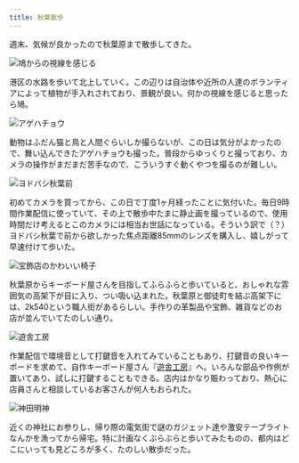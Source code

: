 ```yaml
---
title: 秋葉散歩
---
```

週末、気候が良かったので秋葉原まで散歩してきた。

![](https://lh4.googleusercontent.com/sF2NWva8VM35gW3rnMBG2MvEFfq_4o91faFJ5Zkm1LuEAIviZKZatfnYY-ruYmUqNmWmpy1iuXCsnXMYU_HtdBCVkxPi_3px8CqoLoBOH-OfAT6ox2w26Tn8i_Trq8uyScHrorrwDvDrBBnFzrzq4GQ7th4fTY9HPQ6MxBsXU74eUnrrOqrUWC-VZu74FA "鳩からの視線を感じる")

港区の水路を歩いて北上していく。この辺りは自治体や近所の人達のボランティアによって植物が手入れされており、景観が良い。何かの視線を感じると思ったら鳩。

![](https://lh5.googleusercontent.com/0qS8neURgMKFaOXHKtmL4Pd0FJ9CooEgU2Oi9ZlJ9u9YSDYlAJIvvJSvlXGPO2SjDXmNbqsWjV_D2zSUB05ug8f80px3Lklz0GCjnsGobaahJbE2PON2dsUVzJP_5nRqfZTgJYPNi4M4NTukTXbeE_o6dTwd6ZqzlRvhd8GdFNCsvnucASqexnHrc6aBFA "アゲハチョウ")

動物はふだん猫と鳥と人間ぐらいしか撮らないが、この日は気分がよかったので、舞い込んできたアゲハチョウも撮った。普段からゆっくりと撮っており、カメラの操作がまだまだ苦手なので、こういうすぐ動くやつを撮るのが難しい。

![](https://lh4.googleusercontent.com/KEfisHclGWA9baGtyz-G09c4uqdWYkZk2vXdFMV8vq9324YHiGkuoi2S7rr9BVXR182ITFRylQFqEGNYLUpRKhSGtOnrLJON2nHtw7HNmU4nuN1eia_QxG3vfzpkhl7__t46T71LrV8slIA8WOAaiDWJhEyui5xEx8u_kro5J3BMzFBXCXp33CriQIJLWA "ヨドバシ秋葉前")

初めてカメラを買ってから、この日で丁度1ヶ月経ったことに気付いた。毎日9時間作業配信に使っていて、その上で散歩中たまに静止画を撮っているので、使用時間だけ考えるとこのカメラには相当お世話になっている。そういう訳で（？）ヨドバシ秋葉で前から欲しかった焦点距離85mmのレンズを購入し、嬉しがって早速付けて歩いた。

![](https://lh5.googleusercontent.com/62z5lf8RElx5dA_ll4ijkGM_hzHFHIv3p-DMetM_IvBQDR_ZRzIkH4Qc4xx9gWfKjLLfl96yx_QkaHdQjm7KsHL9KOM82SjBqpM9Md3bCqOqbOr-nZwTt8nE-eofKIesET3zE7tHRq0-A9eVhWoLrokibWBNkoJ7j2D5wIh5fiYVZ9b3JG8q80IPqKk1Nw "宝飾店のかわいい椅子")

秋葉原からキーボード屋さんを目指してふらふらと歩いていると、おしゃれな雰囲気の高架下が目に入り、つい吸い込まれた。秋葉原と御徒町を結ぶ高架下には、2k540という職人街があるらしい。手作りの革製品や宝飾、雑貨などのお店が並んでいてたのしい通り。

![](https://lh6.googleusercontent.com/Qi_kOPCco_wfSMGHbXydKZI1-sM7z_XRn2l6XODfRW4LwNga_lNgVHuVbNS9YxXLV48KBW17_ghNrbI3c9a_RJRe-eBA1nEccuk8lBba9B4aSNDk-J4gaKITrVAnJR6Z-bRknNXIEjZrmr425jEfe_Us7sul_71noG-IKijvKlRWzdO8BjU3M6k7KyXWiw "遊舎工房")

作業配信で環境音として打鍵音を入れてみていることもあり、打鍵音の良いキーボードを求めて、自作キーボード屋さん『[遊舎工房](https://yushakobo.jp/)』へ。いろんな部品や作例が置いてあり、試しに打鍵することもできる。店内はかなり賑わっており、熱心に店員さんと相談しているお客さんが何人もおられた。

![](https://lh3.googleusercontent.com/OYgPunvsbsP_3A3gIkjzjXqUMKOMP3L4xK0YT0wiQEvgPcgKwhUmAvKQSlcOGz_1wu7P7JMbO2jzb-QLHexPlvbAqJPevtYGPRA6Xi_Akdv4cYkNhvJGo7ul9WlEOmOLnvHg6_JGLPI2RTEeij7fi4t_tjzNrC2KE46WSz-v7pbs5wXfr7NX2D1w7J2eGA "神田明神")

近くの神社にお参りし、帰り際の電気街で謎のガジェット達や激安テープライトなんかを漁ってから帰宅。特に計画なくぶらぶらと歩いてみたものの、都内はどこにいっても見どころが多く、たのしい散歩だった。
